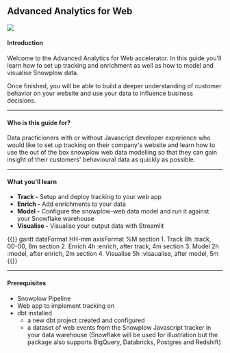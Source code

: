 ## Advanced Analytics for Web

![](/images/logo_banner.png)

#### Introduction

Welcome to the Advanced Analytics for Web accelerator. In this guide you'll learn how to set up tracking and enrichment as well as how to model and visualise Snowplow data. 

Once finished, you will be able to build a deeper understanding of customer behavior on your website and use your data to influence business decisions.


***

#### Who is this guide for?
Data practicioners with or without Javascript developer experience who would like to set up tracking on their company's website and learn how to use the out of the box snowplow web data modelling so that they can gain insight of their customers' behavioural data as quickly as possible.

***

#### What you'll learn

- **Track -** Setup and deploy tracking to your web app
- **Enrich -** Add enrichments to your data
- **Model -** Configure the snowplow-web data model and run it against your Snowflake warehouse
- **Visualise -** Visualise your output data with Streamlit 

{{<mermaid>}}
gantt
        dateFormat  HH-mm
        axisFormat %M
        section 1. Track
        8h          :track, 00-00, 8m
        section 2. Enrich
        4h            :enrich, after track, 4m
        section 3. Model
        2h          :model, after enrich, 2m
        section 4. Visualise
        5h            :visaualise, after model, 5m
{{</mermaid >}}

***

#### Prerequisites
- Snowplow Pipeline
- Web app to implement tracking on
- dbt installed
  - a new dbt project created and configured
  - a dataset of web events from the Snowplow Javascript tracker in your data warehouse (Snowflake will be used for illustration but the package also supports BigQuery, Databricks, Postgres and Redshift)


